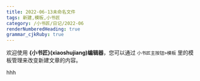 ```yaml
---
title: 2022-06-13未命名文件 
tags: 新建,模板,小书匠
category: /小书匠/日记/2022-06
renderNumberedHeading: true
grammar_cjkRuby: true
---
```



欢迎使用 **{小书匠}(xiaoshujiang)编辑器**，您可以通过 `小书匠主按钮>模板` 里的模板管理来改变新建文章的内容。


hhh 